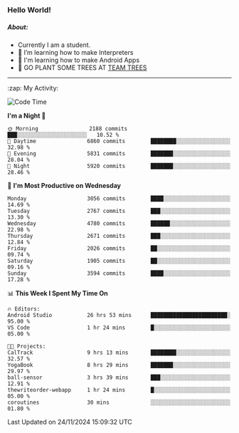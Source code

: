 ### Hello World!

##### About:
- Currently I am a student.
- 🌱 I’m learning how to make Interpreters
- 🌱 I'm learning how to make Android Apps
- 🌱 GO PLANT SOME TREES AT [TEAM TREES](https://teamtrees.org/)

---
  <summary>:zap: My Activity:</summary>
  
<!--START_SECTION:waka-->
![Code Time](http://img.shields.io/badge/Code%20Time-1%2C636%20hrs%2016%20mins-blue)

**I'm a Night 🦉** 

```text
🌞 Morning                2188 commits        ███░░░░░░░░░░░░░░░░░░░░░░   10.52 % 
🌆 Daytime                6860 commits        ████████░░░░░░░░░░░░░░░░░   32.98 % 
🌃 Evening                5831 commits        ███████░░░░░░░░░░░░░░░░░░   28.04 % 
🌙 Night                  5920 commits        ███████░░░░░░░░░░░░░░░░░░   28.46 % 
```
📅 **I'm Most Productive on Wednesday** 

```text
Monday                   3056 commits        ████░░░░░░░░░░░░░░░░░░░░░   14.69 % 
Tuesday                  2767 commits        ███░░░░░░░░░░░░░░░░░░░░░░   13.30 % 
Wednesday                4780 commits        ██████░░░░░░░░░░░░░░░░░░░   22.98 % 
Thursday                 2671 commits        ███░░░░░░░░░░░░░░░░░░░░░░   12.84 % 
Friday                   2026 commits        ██░░░░░░░░░░░░░░░░░░░░░░░   09.74 % 
Saturday                 1905 commits        ██░░░░░░░░░░░░░░░░░░░░░░░   09.16 % 
Sunday                   3594 commits        ████░░░░░░░░░░░░░░░░░░░░░   17.28 % 
```


📊 **This Week I Spent My Time On** 

```text
🔥 Editors: 
Android Studio           26 hrs 53 mins      ████████████████████████░   95.00 % 
VS Code                  1 hr 24 mins        █░░░░░░░░░░░░░░░░░░░░░░░░   05.00 % 

🐱‍💻 Projects: 
CalTrack                 9 hrs 13 mins       ████████░░░░░░░░░░░░░░░░░   32.57 % 
YogaBook                 8 hrs 29 mins       ███████░░░░░░░░░░░░░░░░░░   29.97 % 
ball-sensor              3 hrs 39 mins       ███░░░░░░░░░░░░░░░░░░░░░░   12.91 % 
thewriteorder-webapp     1 hr 24 mins        █░░░░░░░░░░░░░░░░░░░░░░░░   05.00 % 
coroutines               30 mins             ░░░░░░░░░░░░░░░░░░░░░░░░░   01.80 % 
```


 Last Updated on 24/11/2024 15:09:32 UTC
<!--END_SECTION:waka-->
